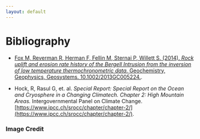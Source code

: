 ```yaml
---
layout: default
---
```


# Bibliography

* [Fox M, Reverman R, Herman F, Fellin M, Sternai P, Willett S. (2014). *Rock uplift and erosion rate history of the Bergell Intrusion from the inversion of low temperature thermochronometric data.* Geochemistry, Geophysics, Geosystems. 10.1002/2013GC005224.](https://www.researchgate.net/publication/260607159_Rock_uplift_and_erosion_rate_history_of_the_Bergell_Intrusion_from_the_inversion_of_low_temperature_thermochronometric_data).

* Hock, R, Rasul G, et. al. *Special Report: Special Report on the Ocean and Cryosphere in a Changing Climatech. Chapter 2: High Mountain Areas.* Intergovernmental Panel on Climate Change. [https://www.ipcc.ch/srocc/chapter/chapter-2/](https://www.ipcc.ch/srocc/chapter/chapter-2/).

### Image Credit